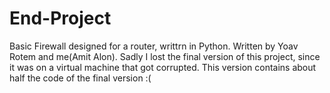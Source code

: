 # End-Project
Basic Firewall designed for a router, writtrn in Python.
Written by Yoav Rotem and me(Amit Alon).
Sadly I lost the final version of this project, since it was on a virtual machine that got corrupted.
This version contains about half the code of the final version :(
